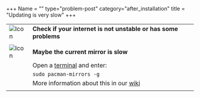 +++
Name = ""
type="problem-post"
category="after_installation"
title = "Updating is very slow"
+++
 
|   |   |
|---|---|
| ![Icon](;baseurl;/img/actions/question.svg) | **Check if your internet is not unstable or has some problems** |
|   |   |
| ![Icon](;baseurl;/img/actions/warning.svg) | **Maybe the current mirror is slow** |
|                                                   | Open a [terminal](;baseurl;commonproblems/howtoterminal) and enter: |
|                                                   | `sudo pacman-mirrors -g` |
|                                                   | More information about this in our [wiki](https://wiki.manjaro.org/index.php?title=Manjaro_Mirrors) |
|   |   |
